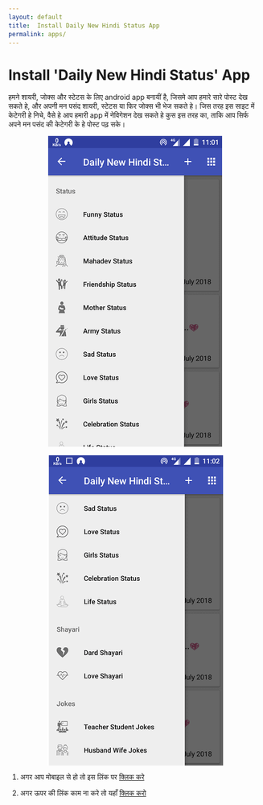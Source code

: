 ```yaml
---
layout: default
title:  Install Daily New Hindi Status App
permalink: apps/
---
```

<div class="home">
  <h1 class="page-heading">Install 'Daily New Hindi Status' App</h1>
<p>हमने शायरी, जोक्स और स्टेटस के लिए android app बनायीं है, जिसमे आप हमारे सारे पोस्ट देख सकते हे, और अपनी मन पसंद शायरी, स्टेटस या फिर जोक्स भी भेज सकते हे। जिस तरह इस साइट में केटेगरी हे निचे, वैसे हे आप हमारी app में नेविगेशन देख सकते हे कुस इस तरह का, ताकि आप सिर्फ अपने मन पसंद की केटेगरी के हे पोस्ट पढ़ सके। </p>

<img style="max-width:100%;display:block;margin:auto;vertical-align:middle" src="/myApp1.png" href="market://details?id=in.mdsfeed" alt="Daily New Hindi Status App"/><br/>
<img style="max-width:100%;display:block;margin:auto;vertical-align:middle" src="/myApp2.png" href="market://details?id=in.mdsfeed" alt="Daily New Hindi Status App"/>

1) अगर आप मोबाइल से हो तो इस लिंक पर <a target="_blank" rel="nofollow" href="market://details?id=in.mdsfeed">क्लिक करे</a><br/>

2) अगर ऊपर की लिंक काम ना करे तो यहाँ <a target="_blank" rel="nofollow" href="https://play.google.com/store/apps/details?id=in.mdsfeed">क्लिक करो</a>
</div>
